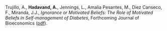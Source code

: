 Trujillo, A., **Hadavand, A.**, Jennings, L., Amalia Pesantes, M., Diez Canseco, F., Miranda, J.J., *Ignorance or Motivated Beliefs: The Role of Motivated Beliefs in Self-management of Diabetes*, Forthcoming Journal of Bioeconomics ([pdf](http://ahadavand.com/wp-content/uploads/2018/10/bmi_final_version.pdf)).